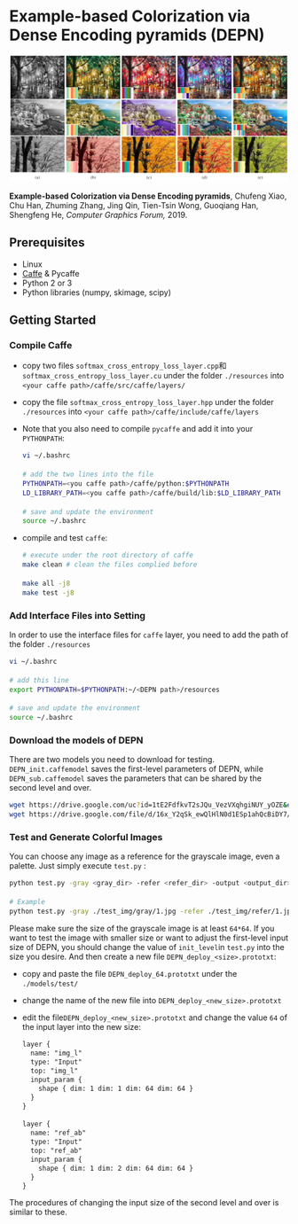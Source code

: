 # Example-based Colorization via Dense Encoding pyramids (DEPN)

![1552888570716](demo.png)

**Example-based Colorization via Dense Encoding pyramids**, Chufeng Xiao, Chu Han, Zhuming Zhang, Jing Qin, Tien-Tsin Wong, Guoqiang Han, Shengfeng He, _Computer Graphics Forum,_ 2019.

## Prerequisites

* Linux
* [Caffe](http://caffe.berkeleyvision.org/) & Pycaffe
* Python 2 or 3
* Python libraries (numpy, skimage, scipy)

## Getting Started

### Compile Caffe

* copy two files `softmax_cross_entropy_loss_layer.cpp`和`softmax_cross_entropy_loss_layer.cu` under the folder `./resources` into `<your caffe path>/caffe/src/caffe/layers/`

* copy the file `softmax_cross_entropy_loss_layer.hpp` under the folder `./resources` into `<your caffe path>/caffe/include/caffe/layers`

* Note that you also need to compile `pycaffe` and add it into  your `PYTHONPATH`:

  ```bash
  vi ~/.bashrc
  
  # add the two lines into the file
  PYTHONPATH=<you caffe path>/caffe/python:$PYTHONPATH
  LD_LIBRARY_PATH=<you caffe path>/caffe/build/lib:$LD_LIBRARY_PATH
  
  # save and update the environment
  source ~/.bashrc
  ```

* compile and test `caffe`:

  ```bash
  # execute under the root directory of caffe
  make clean # clean the files complied before
  
  make all -j8
  make test -j8
  ```

### Add Interface Files into Setting

In order to use the interface files for `caffe` layer, you need to add the path of the folder `./resources`

```bash
vi ~/.bashrc

# add this line
export PYTHONPATH=$PYTHONPATH:~/<DEPN path>/resources

# save and update the environment
source ~/.bashrc
```

### Download the models of DEPN

There are two models you need to download for testing. `DEPN_init.caffemodel` saves the first-level parameters of DEPN, while `DEPN_sub.caffemodel` saves the parameters that can be shared by the second level and over.

```bash
wget https://drive.google.com/uc?id=1tE2FdfkvT2sJQu_VezVXqhgiNUY_yOZE&export=download -P ./models
wget https://drive.google.com/file/d/16x_Y2qSk_ewQlHlN0d1ESp1ahQcBiDY7/view?usp=sharing -P ./models
```

### Test and Generate Colorful Images

You can choose any image as a reference for the grayscale image, even a palette. Just simply execute `test.py` :

```bash
python test.py -gray <gray_dir> -refer <refer_dir> -output <output_dir>

# Example
python test.py -gray ./test_img/gray/1.jpg -refer ./test_img/refer/1.jpg -output ./test_img/result/1.png
```

Please make sure the size of the grayscale image is at least `64*64`. If you want to test the image with smaller size or want to adjust the first-level input size of DEPN, you should change the value of `init_level`in `test.py` into the size you desire. And then create a new file `DEPN_deploy_<size>.prototxt`:

* copy and paste the file `DEPN_deploy_64.prototxt` under the `./models/test/`

* change the name of the new file into `DEPN_deploy_<new_size>.prototxt`

* edit the file`DEPN_deploy_<new_size>.prototxt` and change the value `64` of the input layer into the new size:

  ```
  layer {
    name: "img_l"
    type: "Input"
    top: "img_l"
    input_param {
      shape { dim: 1 dim: 1 dim: 64 dim: 64 }
    }
  }
  
  layer {
    name: "ref_ab"
    type: "Input"
    top: "ref_ab"
    input_param {
      shape { dim: 1 dim: 2 dim: 64 dim: 64 }
    }
  }
  ```

The procedures of changing the input size of the second level and over is similar to these.
